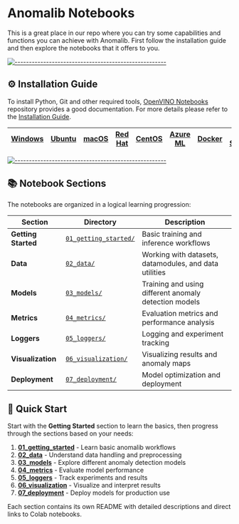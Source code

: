 # Anomalib Notebooks

This is a great place in our repo where you can try some capabilities and functions you can achieve with Anomalib. First follow the installation guide and then explore the notebooks that it offers to you.

[![-----------------------------------------------------](https://user-images.githubusercontent.com/10940214/155750931-fc094349-b6ec-4e1f-9f9a-113e67941119.jpg)]()

## ⚙️ Installation Guide

To install Python, Git and other required tools, [OpenVINO Notebooks](https://github.com/open-edge-platform/openvino_notebooks) repository provides a good documentation. For more details please refer to the [Installation Guide](https://github.com/open-edge-platform/openvino_notebooks/wiki/#installation).

| [Windows](https://github.com/open-edge-platform/openvino_notebooks/wiki/Windows) | [Ubuntu](https://github.com/open-edge-platform/openvino_notebooks/wiki/Ubuntu) | [macOS](https://github.com/open-edge-platform/openvino_notebooks/wiki/macOS) | [Red Hat](https://github.com/open-edge-platform/openvino_notebooks/wiki/Red-Hat-and-CentOS) | [CentOS](https://github.com/open-edge-platform/openvino_notebooks/wiki/Red-Hat-and-CentOS) | [Azure ML](https://github.com/open-edge-platform/openvino_notebooks/wiki/AzureML) | [Docker](https://github.com/open-edge-platform/openvino_notebooks/wiki/Docker) | [Amazon SageMaker](https://github.com/open-edge-platform/openvino_notebooks/wiki/SageMaker) |
| -------------------------------------------------------------------------------- | ------------------------------------------------------------------------------ | ---------------------------------------------------------------------------- | ------------------------------------------------------------------------------------------- | ------------------------------------------------------------------------------------------ | --------------------------------------------------------------------------------- | ------------------------------------------------------------------------------ | ------------------------------------------------------------------------------------------- |

[![-----------------------------------------------------](https://user-images.githubusercontent.com/10940214/155750931-fc094349-b6ec-4e1f-9f9a-113e67941119.jpg)]()

## 📚 Notebook Sections

The notebooks are organized in a logical learning progression:

| Section             | Directory                                    | Description                                            |
| ------------------- | -------------------------------------------- | ------------------------------------------------------ |
| **Getting Started** | [`01_getting_started/`](01_getting_started/) | Basic training and inference workflows                 |
| **Data**            | [`02_data/`](02_data/)                       | Working with datasets, datamodules, and data utilities |
| **Models**          | [`03_models/`](03_models/)                   | Training and using different anomaly detection models  |
| **Metrics**         | [`04_metrics/`](04_metrics/)                 | Evaluation metrics and performance analysis            |
| **Loggers**         | [`05_loggers/`](05_loggers/)                 | Logging and experiment tracking                        |
| **Visualization**   | [`06_visualization/`](06_visualization/)     | Visualizing results and anomaly maps                   |
| **Deployment**      | [`07_deployment/`](07_deployment/)           | Model optimization and deployment                      |

## 🚀 Quick Start

Start with the **Getting Started** section to learn the basics, then progress through the sections based on your needs:

1. **[01_getting_started](01_getting_started/)** - Learn basic anomalib workflows
2. **[02_data](02_data/)** - Understand data handling and preprocessing
3. **[03_models](03_models/)** - Explore different anomaly detection models
4. **[04_metrics](04_metrics/)** - Evaluate model performance
5. **[05_loggers](05_loggers/)** - Track experiments and results
6. **[06_visualization](06_visualization/)** - Visualize and interpret results
7. **[07_deployment](07_deployment/)** - Deploy models for production use

Each section contains its own README with detailed descriptions and direct links to Colab notebooks.
